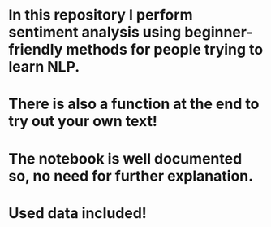 # In this repository I perform sentiment analysis using beginner-friendly methods for people trying to learn NLP.
# There is also a function at the end to try out your own text!
# The notebook is well documented so, no need for further explanation.
# Used data included!
